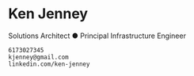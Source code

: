 # Ken Jenney

Solutions Architect ● Principal Infrastructure Engineer

```
6173027345
kjenney@gmail.com
linkedin.com/ken-jenney
```
